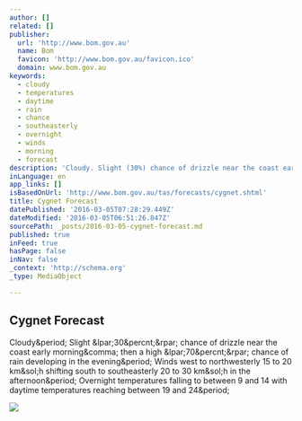 ```yaml
---
author: []
related: []
publisher:
  url: 'http://www.bom.gov.au'
  name: Bom
  favicon: 'http://www.bom.gov.au/favicon.ico'
  domain: www.bom.gov.au
keywords:
  - cloudy
  - temperatures
  - daytime
  - rain
  - chance
  - southeasterly
  - overnight
  - winds
  - morning
  - forecast
description: 'Cloudy. Slight (30%) chance of drizzle near the coast early morning, then a high (70%) chance of rain developing in the evening. Winds west to northwesterly 15 to 20 km/h shifting south to southeasterly 20 to 30 km/h in the afternoon. Overnight temperatures falling to between 9 and 14 with daytime temperatures reaching between 19 and 24.'
inLanguage: en
app_links: []
isBasedOnUrl: 'http://www.bom.gov.au/tas/forecasts/cygnet.shtml'
title: Cygnet Forecast
datePublished: '2016-03-05T07:28:29.449Z'
dateModified: '2016-03-05T06:51:26.847Z'
sourcePath: _posts/2016-03-05-cygnet-forecast.md
published: true
inFeed: true
hasPage: false
inNav: false
_context: 'http://schema.org'
_type: MediaObject

---
```

<article style=""><h1>Cygnet Forecast</h1><p>Cloudy&amp;period; Slight &amp;lpar;30&amp;percnt;&amp;rpar; chance of drizzle near the coast early morning&amp;comma; then a high &amp;lpar;70&amp;percnt;&amp;rpar; chance of rain developing in the evening&amp;period; Winds west to northwesterly 15 to 20 km&amp;sol;h shifting south to southeasterly 20 to 30 km&amp;sol;h in the afternoon&amp;period; Overnight temperatures falling to between 9 and 14 with daytime temperatures reaching between 19 and 24&amp;period;</p><img src="http://ws.cdn.bom.gov.au/images/weather/aus-thumb.png" /></article>